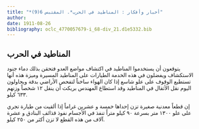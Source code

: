 ```yaml
---
title: "*أخبار وأفكار : المناطيد في الحرب*. المقتبس 6(9)"
author: 
date: 1911-08-26
bibliography: oclc_4770057679-i_68-div_21.d1e5332.bib
---
```




##  المناطيد في الحرب 


 يتوقعون أن يستخدموا المناطيد في اكتشاف مواضع العدو فتحقن بذلك دماء جنود الاستكشاف ويفضلون في هذه الخدمة الطيارات على المناطيد المسيرة وميزة هذه أنها   تستطيع الوقوف على علو شاسع إذا كان الهواء ساخناً لتفحص الأراضي بدقة ويحاولون اليوم نقل الأثقال في المناطيد وقد استطاع المهندس بريكث أن ينقل  ١٢  شخصاً وزنهم  ٦٣٣  كيلو. 

 إن قطعاً معدنية صغيرة تزن إحداها  خمسة  و  عشرين  غراماً إذا ألقيت من طيارة تجري على علو  ١٣٠٠  متر بسرعة  ٩٠  كيلو متراً تنفذ في الأجسام نفوذ قذائف البنادق و  عشرة  آلاف  من هذه القطع لا تزن أكثر من  ٢٥٠  كيلو.  
